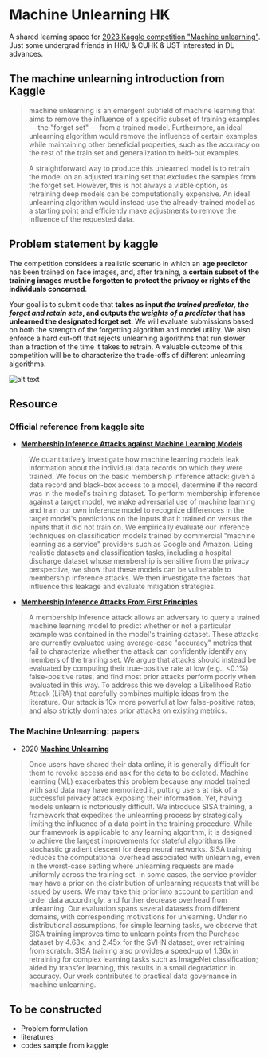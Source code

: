 # Machine Unlearning HK 
A shared learning space for [2023 Kaggle competition "Machine unlearning"](https://www.kaggle.com/competitions/neurips-2023-machine-unlearning). Just some undergrad friends in HKU & CUHK & UST interested in DL advances. 

## The machine unlearning introduction from Kaggle

> machine unlearning is an emergent subfield of machine learning that aims to remove the influence of a specific subset of training examples — the "forget set" — from a trained model. Furthermore, an ideal unlearning algorithm would remove the influence of certain examples while maintaining other beneficial properties, such as the accuracy on the rest of the train set and generalization to held-out examples.
> 
> A straightforward way to produce this unlearned model is to retrain the model on an adjusted training set that excludes the samples from the forget set. However, this is not always a viable option, as retraining deep models can be computationally expensive. An ideal unlearning algorithm would instead use the already-trained model as a starting point and efficiently make adjustments to remove the influence of the requested data.

## Problem statement by kaggle

The competition considers a realistic scenario in which an **age predictor** has been trained on face images, and, after training, a **certain subset of the training images must be forgotten to protect the privacy or rights of the individuals concerned**.

Your goal is to submit code that **takes as input _the trained predictor, the forget and retain sets_, and outputs _the weights of a predictor_ that has unlearned the designated forget set**. We will evaluate submissions based on both the strength of the forgetting algorithm and model utility. We also enforce a hard cut-off that rejects unlearning algorithms that run slower than a fraction of the time it takes to retrain. A valuable outcome of this competition will be to characterize the trade-offs of different unlearning algorithms.

![alt text](https://blogger.googleusercontent.com/img/b/R29vZ2xl/AVvXsEiRnut8P03hlk5tKJPEEsqUl1DSlqN2ScdJeiaRfC3mWbQ_PBBwf7wBU9xgxuzr1GoqgkB6MwCa6Zrdo6LQxSOIPXIUrl1Yug73k2Q2zFI61VDAi9K21JOPox0Hc1CIh6ShKxW9Tgy45TYV3p3r5IiI7yxzzzOpzvbJ-5o3QVtjZn6vhDZLntnCcUSi1mb_/s720/image1.png)

## Resource

### Official reference from kaggle site
- **[Membership Inference Attacks against Machine Learning Models](https://arxiv.org/abs/1610.05820)**
> We quantitatively investigate how machine learning models leak information about the individual data records on which they were trained. We focus on the basic membership inference attack: given a data record and black-box access to a model, determine if the record was in the model's training dataset. To perform membership inference against a target model, we make adversarial use of machine learning and train our own inference model to recognize differences in the target model's predictions on the inputs that it trained on versus the inputs that it did not train on.
We empirically evaluate our inference techniques on classification models trained by commercial "machine learning as a service" providers such as Google and Amazon. Using realistic datasets and classification tasks, including a hospital discharge dataset whose membership is sensitive from the privacy perspective, we show that these models can be vulnerable to membership inference attacks. We then investigate the factors that influence this leakage and evaluate mitigation strategies.

- **[Membership Inference Attacks From First Principles](https://arxiv.org/abs/2112.03570)**
> A membership inference attack allows an adversary to query a trained machine learning model to predict whether or not a particular example was contained in the model's training dataset. These attacks are currently evaluated using average-case "accuracy" metrics that fail to characterize whether the attack can confidently identify any members of the training set. We argue that attacks should instead be evaluated by computing their true-positive rate at low (e.g., <0.1%) false-positive rates, and find most prior attacks perform poorly when evaluated in this way. To address this we develop a Likelihood Ratio Attack (LiRA) that carefully combines multiple ideas from the literature. Our attack is 10x more powerful at low false-positive rates, and also strictly dominates prior attacks on existing metrics.

### The Machine Unlearning: papers
- 2020 **[Machine Unlearning](https://arxiv.org/abs/1912.03817)**
> Once users have shared their data online, it is generally difficult for them to revoke access and ask for the data to be deleted. Machine learning (ML) exacerbates this problem because any model trained with said data may have memorized it, putting users at risk of a successful privacy attack exposing their information. Yet, having models unlearn is notoriously difficult. We introduce SISA training, a framework that expedites the unlearning process by strategically limiting the influence of a data point in the training procedure. While our framework is applicable to any learning algorithm, it is designed to achieve the largest improvements for stateful algorithms like stochastic gradient descent for deep neural networks. SISA training reduces the computational overhead associated with unlearning, even in the worst-case setting where unlearning requests are made uniformly across the training set. In some cases, the service provider may have a prior on the distribution of unlearning requests that will be issued by users. We may take this prior into account to partition and order data accordingly, and further decrease overhead from unlearning. Our evaluation spans several datasets from different domains, with corresponding motivations for unlearning. Under no distributional assumptions, for simple learning tasks, we observe that SISA training improves time to unlearn points from the Purchase dataset by 4.63x, and 2.45x for the SVHN dataset, over retraining from scratch. SISA training also provides a speed-up of 1.36x in retraining for complex learning tasks such as ImageNet classification; aided by transfer learning, this results in a small degradation in accuracy. Our work contributes to practical data governance in machine unlearning.




## To be constructed
- Problem formulation
- literatures
- codes sample from kaggle
